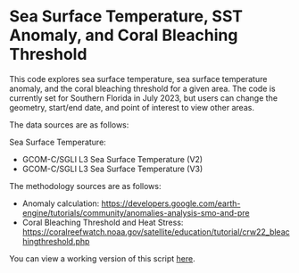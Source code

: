 # Sea Surface Temperature, SST Anomaly, and Coral Bleaching Threshold
This code explores sea surface temperature, sea surface temperature anomaly, and the coral bleaching threshold for a given area. The code is currently set for Southern Florida in July 2023, but users can change the geometry, start/end date, and point of interest to view other areas.

The data sources are as follows:

Sea Surface Temperature: 
* GCOM-C/SGLI L3 Sea Surface Temperature (V2)
* GCOM-C/SGLI L3 Sea Surface Temperature (V3)

The methodology sources are as follows:
* Anomaly calculation: https://developers.google.com/earth-engine/tutorials/community/anomalies-analysis-smo-and-pre
* Coral Bleaching Threshold and Heat Stress: https://coralreefwatch.noaa.gov/satellite/education/tutorial/crw22_bleachingthreshold.php 

You can view a working version of this script [here](https://code.earthengine.google.com/e33e95c9ae0a884e6db3a7602f1b8f2e).

